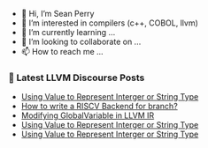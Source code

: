 - 👋 Hi, I’m Sean Perry
- 👀 I’m interested in compilers (c++, COBOL, llvm)
- 🌱 I’m currently learning ...
- 💞️ I’m looking to collaborate on ...
- 📫 How to reach me ...

<!---
s66perry/s66perry is a ✨ special ✨ repository because its `README.md` (this file) appears on your GitHub profile.
You can click the Preview link to take a look at your changes.
--->
### 📕 Latest LLVM Discourse Posts

<!-- DISCOURSE-LLVM:START -->
- [Using Value to Represent Interger or String Type](https://discourse.llvm.org/t/using-value-to-represent-interger-or-string-type/61968#post_3)
- [How to write a RISCV Backend for branch?](https://discourse.llvm.org/t/how-to-write-a-riscv-backend-for-branch/61967#post_2)
- [Modifying GlobalVariable in LLVM IR](https://discourse.llvm.org/t/modifying-globalvariable-in-llvm-ir/61969#post_1)
- [Using Value to Represent Interger or String Type](https://discourse.llvm.org/t/using-value-to-represent-interger-or-string-type/61968#post_2)
- [Using Value to Represent Interger or String Type](https://discourse.llvm.org/t/using-value-to-represent-interger-or-string-type/61968#post_1)
<!-- DISCOURSE-LLVM:END -->
